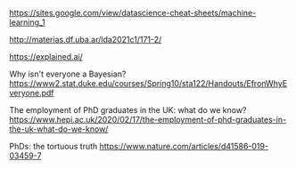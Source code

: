 https://sites.google.com/view/datascience-cheat-sheets/machine-learning_1


http://materias.df.uba.ar/lda2021c1/171-2/

https://explained.ai/

Why isn't everyone a Bayesian?
https://www2.stat.duke.edu/courses/Spring10/sta122/Handouts/EfronWhyEveryone.pdf

The employment of PhD graduates in the UK: what do we know?
https://www.hepi.ac.uk/2020/02/17/the-employment-of-phd-graduates-in-the-uk-what-do-we-know/

PhDs: the tortuous truth
https://www.nature.com/articles/d41586-019-03459-7
